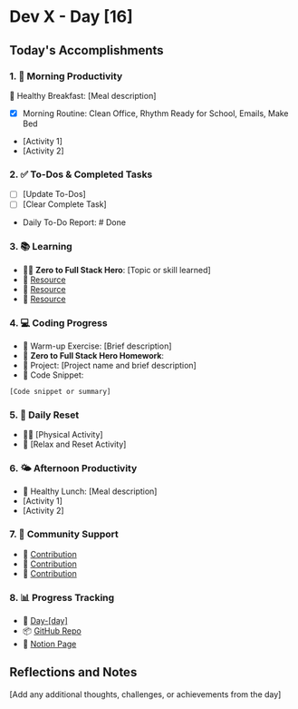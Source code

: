 # Dev X - Day [16]

## Today's Accomplishments

### 1. 🌅 Morning Productivity

🍳 Healthy Breakfast: [Meal description]

- [x] Morning Routine: Clean Office, Rhythm Ready for School, Emails, Make Bed
- [Activity 1]
- [Activity 2]

### 2. ✅ To-Dos & Completed Tasks

- [ ] [Update To-Dos]
- [ ] [Clear Complete Task]
- Daily To-Do Report: # Done

### 3. 📚 Learning

- 🦸‍♂️ **Zero to Full Stack Hero**: [Topic or skill learned]
- 🔗 [Resource](URL)
- 🔗 [Resource](URL)
- 🔗 [Resource](URL)

### 4. 💻 Coding Progress

- 🧠 Warm-up Exercise: [Brief description]
- 🏫 **Zero to Full Stack Hero Homework**:
- 🦺 Project: [Project name and brief description]
- 📝 Code Snippet:

```javascript
[Code snippet or summary]
```

### 5. 🔄 Daily Reset

- 🏋️‍♂️ [Physical Activity]
- 🧘 [Relax and Reset Activity]

### 6. 🌤️ Afternoon Productivity

- 🍱 Healthy Lunch: [Meal description]
- [Activity 1]
- [Activity 2]

### 7. 🤝 Community Support

- 🔗 [Contribution](URL)
- 🔗 [Contribution](URL)
- 🔗 [Contribution](URL)

### 8. 📊 Progress Tracking

- 🏫 [Day-[day]](https://www.skool.com/universityofcode/dev-x-day-[day])
- 📦 [GitHub Repo](https://github.com/Digitl-Alchemyst/Dev-X/tree/main/Week-[week]/Day-[day])
- 📄 [Notion Page](https://liberating-galley-48d.notion.site/Dev-X-Developer-Lifestyle-Challenge-1c0cf2b3a53980298450e1f07d6d9892?pvs=4)

## Reflections and Notes

[Add any additional thoughts, challenges, or achievements from the day]

